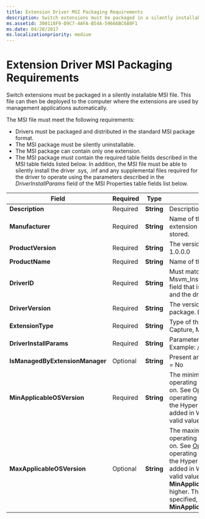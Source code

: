 ```yaml
---
title: Extension Driver MSI Packaging Requirements
description: Switch extensions must be packaged in a silently installable MSI file.
ms.assetid: 300118F9-D9C7-4AFA-B54A-59666BC680F1
ms.date: 04/20/2017
ms.localizationpriority: medium
---
```


# Extension Driver MSI Packaging Requirements


Switch extensions must be packaged in a silently installable MSI file. This file can then be deployed to the computer where the extensions are used by management applications automatically.

The MSI file must meet the following requirements:

-   Drivers must be packaged and distributed in the standard MSI package format.
-   The MSI package must be silently uninstallable.
-   The MSI package can contain only one extension.
-   The MSI package must contain the required table fields described in the MSI table fields listed below. In addition, the MSI file must be able to silently install the driver .sys, .inf and any supplemental files required for the driver to operate using the parameters described in the *DriverInstallParams* field of the MSI Properties table fields list below.

| Field                           | Required | Type       | Details                                                                                                                                                                                                                                                                                                                                                                                                                                                                                                         |
|---------------------------------|----------|------------|-----------------------------------------------------------------------------------------------------------------------------------------------------------------------------------------------------------------------------------------------------------------------------------------------------------------------------------------------------------------------------------------------------------------------------------------------------------------------------------------------------------------|
| **Description**                 | Required | **String** | Description for the extension that is displayed.                                                                                                                                                                                                                                                                                                                                                                                                                                                                |
| **Manufacturer**                | Required | **String** | Name of the company publishing the extension driver. Localized strings can be stored.                                                                                                                                                                                                                                                                                                                                                                                                                           |
| **ProductVersion**              | Required | **String** | The version of the this MSI package. Example: 1.0.0.0                                                                                                                                                                                                                                                                                                                                                                                                                                                           |
| **ProductName**                 | Required | **String** | Name of the driver.                                                                                                                                                                                                                                                                                                                                                                                                                                                                                             |
| **DriverID**                    | Required | **String** | Must match the Msvm\_InstalledEthernetSwitchExtension.Name field that is available after the driver is installed and the driver ID in the driver’s INF file.                                                                                                                                                                                                                                                                                                                                                    |
| **DriverVersion**               | Required | **String** | The version of the driver contained in this package. Example: 1.0.0.0                                                                                                                                                                                                                                                                                                                                                                                                                                           |
| **ExtensionType**               | Required | **String** | Type of the extension. Values: Forwarding, Capture, Monitoring, Filter                                                                                                                                                                                                                                                                                                                                                                                                                                          |
| **DriverInstallParams**         | Required | **String** | Parameters used to install this driver silently. Example: /q                                                                                                                                                                                                                                                                                                                                                                                                                                                    |
| **IsManagedByExtensionManager** | Optional | **String** | Present and non-zero = Yes, 0 or not present = No                                                                                                                                                                                                                                                                                                                                                                                                                                                               |
| **MinApplicableOSVersion**      | Required | **String** | The minimum version of the Windows operating system that this extension will run on. See Operating System Version for operating system version numbers. Note that the Hyper-V Extensible Switch feature was added in Windows Server 2012, so the lowest valid value for this field is "6.2".                                                                                                                                                                                                                    |
| **MaxApplicableOSVersion**      | Optional | **String** | The maximum version of the Windows operating system that this extension will run on. See [Operating System Version](https://msdn.microsoft.com/library/windows/desktop/ms724832) for operating system version numbers. Note that the Hyper-V Extensible Switch feature was added in Windows Server 2012, so the lowest valid value for this field is "6.2" or the value of **MinApplicableOSVersion**, whichever is higher. This field is optional. If no value is specified, the extension will run on **MinApplicableOSVersion** and later. |

 

 

 





